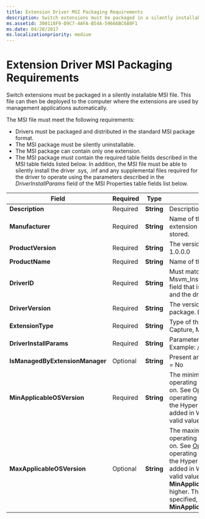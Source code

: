 ```yaml
---
title: Extension Driver MSI Packaging Requirements
description: Switch extensions must be packaged in a silently installable MSI file.
ms.assetid: 300118F9-D9C7-4AFA-B54A-59666BC680F1
ms.date: 04/20/2017
ms.localizationpriority: medium
---
```


# Extension Driver MSI Packaging Requirements


Switch extensions must be packaged in a silently installable MSI file. This file can then be deployed to the computer where the extensions are used by management applications automatically.

The MSI file must meet the following requirements:

-   Drivers must be packaged and distributed in the standard MSI package format.
-   The MSI package must be silently uninstallable.
-   The MSI package can contain only one extension.
-   The MSI package must contain the required table fields described in the MSI table fields listed below. In addition, the MSI file must be able to silently install the driver .sys, .inf and any supplemental files required for the driver to operate using the parameters described in the *DriverInstallParams* field of the MSI Properties table fields list below.

| Field                           | Required | Type       | Details                                                                                                                                                                                                                                                                                                                                                                                                                                                                                                         |
|---------------------------------|----------|------------|-----------------------------------------------------------------------------------------------------------------------------------------------------------------------------------------------------------------------------------------------------------------------------------------------------------------------------------------------------------------------------------------------------------------------------------------------------------------------------------------------------------------|
| **Description**                 | Required | **String** | Description for the extension that is displayed.                                                                                                                                                                                                                                                                                                                                                                                                                                                                |
| **Manufacturer**                | Required | **String** | Name of the company publishing the extension driver. Localized strings can be stored.                                                                                                                                                                                                                                                                                                                                                                                                                           |
| **ProductVersion**              | Required | **String** | The version of the this MSI package. Example: 1.0.0.0                                                                                                                                                                                                                                                                                                                                                                                                                                                           |
| **ProductName**                 | Required | **String** | Name of the driver.                                                                                                                                                                                                                                                                                                                                                                                                                                                                                             |
| **DriverID**                    | Required | **String** | Must match the Msvm\_InstalledEthernetSwitchExtension.Name field that is available after the driver is installed and the driver ID in the driver’s INF file.                                                                                                                                                                                                                                                                                                                                                    |
| **DriverVersion**               | Required | **String** | The version of the driver contained in this package. Example: 1.0.0.0                                                                                                                                                                                                                                                                                                                                                                                                                                           |
| **ExtensionType**               | Required | **String** | Type of the extension. Values: Forwarding, Capture, Monitoring, Filter                                                                                                                                                                                                                                                                                                                                                                                                                                          |
| **DriverInstallParams**         | Required | **String** | Parameters used to install this driver silently. Example: /q                                                                                                                                                                                                                                                                                                                                                                                                                                                    |
| **IsManagedByExtensionManager** | Optional | **String** | Present and non-zero = Yes, 0 or not present = No                                                                                                                                                                                                                                                                                                                                                                                                                                                               |
| **MinApplicableOSVersion**      | Required | **String** | The minimum version of the Windows operating system that this extension will run on. See Operating System Version for operating system version numbers. Note that the Hyper-V Extensible Switch feature was added in Windows Server 2012, so the lowest valid value for this field is "6.2".                                                                                                                                                                                                                    |
| **MaxApplicableOSVersion**      | Optional | **String** | The maximum version of the Windows operating system that this extension will run on. See [Operating System Version](https://msdn.microsoft.com/library/windows/desktop/ms724832) for operating system version numbers. Note that the Hyper-V Extensible Switch feature was added in Windows Server 2012, so the lowest valid value for this field is "6.2" or the value of **MinApplicableOSVersion**, whichever is higher. This field is optional. If no value is specified, the extension will run on **MinApplicableOSVersion** and later. |

 

 

 





